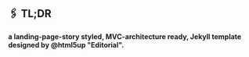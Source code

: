 <h2>🖇 TL;DR</h2>

**a landing-page-story styled, MVC-architecture ready, Jekyll template designed by @html5up "Editorial".**